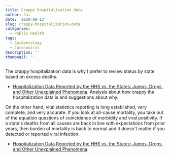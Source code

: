```yaml
---
title: Crappy hospitalization data
author: Jai
date: '2020-08-13'
slug: crappy-hospitalization-data
categories:
  - Public Health
tags:
  - Epidemiology
  - Coronavirus
description: ''
thumbnail: ''
---
```


The crappy hospitalization data is why I prefer to review status by state based on excess deaths.

- [Hospitalization Data Reported by the HHS vs. the States: Jumps, Drops, and Other Unexplained Phenomena](
https://covidtracking.com/blog/hospitalization-data-reported-by-the-hhs-vs-the-states-jumps-drops-and-other). Analysis about how crappy the hospitalization data is and suggestions about why.

On the other hand, vital statistics reporting is long established, very complete, and very accurate. If you look at all-cause mortality, you take out of the equation questions of coincidence of morbidity and viral positivity. If a state's deaths from all causes are back in line with expectations from prior years, then burden of mortality is back to normal and it doesn't matter if you detected or reported viral infection.

- [Hospitalization Data Reported by the HHS vs. the States: Jumps, Drops, and Other Unexplained Phenomena](https://www.cdc.gov/nchs/nvss/vsrr/covid19/excess_deaths.htm).